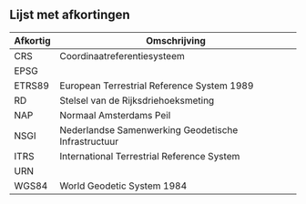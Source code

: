 ## Lijst met afkortingen
| Afkortig | Omschrijving |
|----------|--------------|
|CRS       |Coordinaatreferentiesysteem|
|EPSG      | |
|ETRS89    |European Terrestrial Reference System 1989|
|RD        |Stelsel van de Rijksdriehoeksmeting|
|NAP       |Normaal Amsterdams Peil|
|NSGI      |Nederlandse Samenwerking Geodetische Infrastructuur|
|ITRS      |International Terrestrial Reference System|
|URN       | |
|WGS84     |World Geodetic System 1984|


